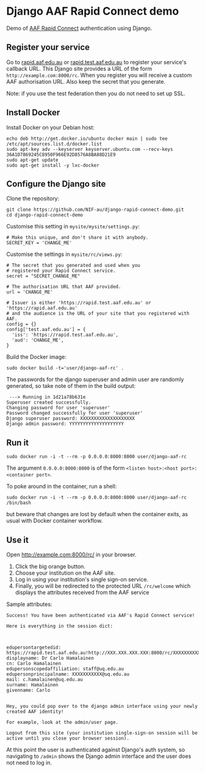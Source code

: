 # Django AAF Rapid Connect demo

Demo of [AAF Rapid Connect](https://rapid.aaf.edu.au/) authentication using Django.

## Register your service

Go to [rapid.aaf.edu.au](https://rapid.aaf.edu.au/) or
[rapid.test.aaf.edu.au](https://rapid.test.aaf.edu.au/) to register
your service's callback URL. This Django site provides a URL of the
form ```http://example.com:8000/rc```. When you register you will
receive a custom AAF authorisation URL. Also keep
the secret that you generate.

Note: if you use the test federation then you do not need to set up SSL.

## Install Docker

Install Docker on your Debian host:

    echo deb http://get.docker.io/ubuntu docker main | sudo tee /etc/apt/sources.list.d/docker.list
    sudo apt-key adv --keyserver keyserver.ubuntu.com --recv-keys 36A1D7869245C8950F966E92D8576A8BA88D21E9
    sudo apt-get update
    sudo apt-get install -y lxc-docker

## Configure the Django site

Clone the repository:

    git clone https://github.com/NIF-au/django-rapid-connect-demo.git
    cd django-rapid-connect-demo

Customise this setting in ```mysite/mysite/settings.py```:

    # Make this unique, and don't share it with anybody.
    SECRET_KEY = 'CHANGE_ME'

Customise the settings in ```mysite/rc/views.py```:

    # The secret that you generated and used when you
    # registered your Rapid Connect service.
    secret = "SECRET_CHANGE_ME"

    # The authorisation URL that AAF provided.
    url = 'CHANGE_ME'

    # Issuer is either 'https://rapid.test.aaf.edu.au' or 'https://rapid.aaf.edu.au'
    # and the audience is the URL of your site that you registered with AAF.
    config = {}
    config['test.aaf.edu.au'] = {
      'iss': 'https://rapid.test.aaf.edu.au',
      'aud': 'CHANGE_ME',
    }

Build the Docker image:

    sudo docker build -t='user/django-aaf-rc' .

The passwords for the django superuser and admin user are randomly
generated, so take note of them in the build output:

     ---> Running in 1d21a78b631e
    Superuser created successfully.
    Changing password for user 'superuser'
    Password changed successfully for user 'superuser'
    Django superuser password: XXXXXXXXXXXXXXXXXXXX
    Django admin password: YYYYYYYYYYYYYYYYYYYY

## Run it

    sudo docker run -i -t --rm -p 0.0.0.0:8000:8000 user/django-aaf-rc

The argument ```0.0.0.0:8000:8000``` is of the form ```<listen host>:<host port>:<container port>```.

To poke around in the container, run a shell:

    sudo docker run -i -t --rm -p 0.0.0.0:8000:8000 user/django-aaf-rc /bin/bash

but beware that changes are lost by default when the container exits,
as usual with Docker container workflow.

## Use it

Open http://example.com:8000/rc/ in your browser.

1. Click the big orange button.
2. Choose your institution on the AAF site.
3. Log in using your institution's single sign-on service.
4. Finally, you will be redirected to the protected URL ```/rc/welcome``` which displays the attributes
received from the AAF service

Sample attributes:

    Success! You have been authenticated via AAF's Rapid Connect service!

    Here is everything in the session dict:



    edupersontargetedid: https://rapid.test.aaf.edu.au!http://XXX.XXX.XXX.XXX:8000/rc/XXXXXXXXXXXXXXXXXXXXXXXXXXXXX 
    displayname: Dr Carlo Hamalainen 
    cn: Carlo Hamalainen 
    edupersonscopedaffiliation: staff@uq.edu.au 
    edupersonprincipalname: XXXXXXXXXXX@uq.edu.au 
    mail: c.hamalainen@uq.edu.au 
    surname: Hamalainen 
    givenname: Carlo 


    Hey, you could pop over to the django admin interface using your newly created AAF identity!

    For example, look at the admin/user page.

    Logout from this site (your institution single-sign-on session will be active until you close your browser session).

At this point the user is authenticated against Django's auth system, so navigating to
```/admin``` shows the Django admin interface and the user does not need to log in.

